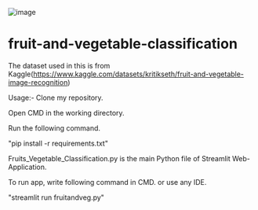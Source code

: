 ![image](https://github.com/madhav-18/fruit-and-vegetable-classification/assets/85945172/b6929042-c108-496b-9d74-3c9f947bec0c)

# fruit-and-vegetable-classification
The dataset used in this is from Kaggle(https://www.kaggle.com/datasets/kritikseth/fruit-and-vegetable-image-recognition)

Usage:-
  Clone my repository.
  
  Open CMD in the working directory.
  
  Run the following command.
  
  "pip install -r requirements.txt"
  
  Fruits_Vegetable_Classification.py is the main Python file of Streamlit Web-Application.
  
  To run app, write following command in CMD. or use any IDE.
  
  "streamlit run fruitandveg.py"
